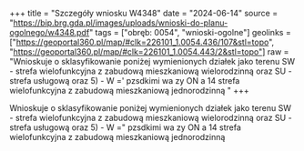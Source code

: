 +++
title = "Szczegóły wniosku W4348"
date = "2024-06-14"
source = "https://bip.brg.gda.pl/images/uploads/wnioski-do-planu-ogolnego/w4348.pdf"
tags = ["obręb: 0054", "wnioski-ogolne"]
geolinks = ["https://geoportal360.pl/map/#clk=226101_1.0054.436/107&stl=topo", "https://geoportal360.pl/map/#clk=226101_1.0054.443/2&stl=topo"]
raw = "Wnioskuje o sklasyfikowanie poniżej wymienionych działek jako terenu SW - strefa wielofunkcyjna z zabudową mieszkaniową wielorodzinną oraz SU - strefa usługową oraz 5) - W =' pzsdkimi wa zy ON a 14 strefa wielofunkcyjna z zabudową mieszkaniową jednorodzinną "
+++

Wnioskuje o sklasyfikowanie poniżej wymienionych działek jako terenu SW - strefa
wielofunkcyjna z zabudową mieszkaniową wielorodzinną oraz SU - strefa usługową oraz 5) -
W =" pzsdkimi wa zy ON a 14
strefa wielofunkcyjna z zabudową mieszkaniową jednorodzinną



